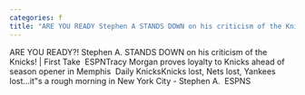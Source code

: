 ```yaml
---
categories: f
title: "ARE YOU READY Stephen A STANDS DOWN on his criticism of the Knicks  First Take  ESPN"
---
```

ARE YOU READY?! Stephen A. STANDS DOWN on his criticism of the Knicks! | First Take&nbsp;&nbsp;ESPNTracy Morgan proves loyalty to Knicks ahead of season opener in Memphis&nbsp;&nbsp;Daily KnicksKnicks lost, Nets lost, Yankees lost...it"s a rough morning in New York City - Stephen A.&nbsp;&nbsp;ESPNS